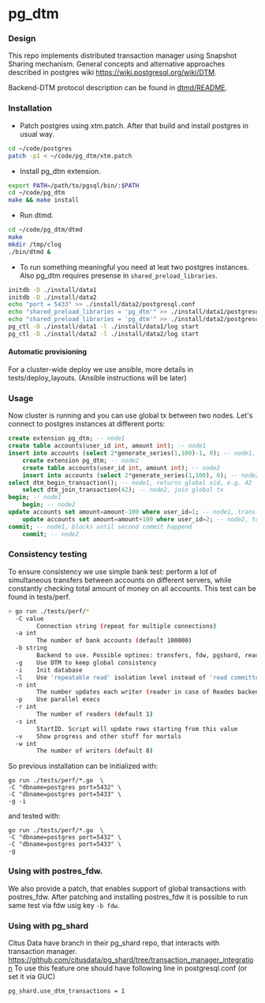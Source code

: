 # pg_dtm

### Design

This repo implements distributed transaction manager using Snapshot Sharing mechanism. General concepts and alternative approaches described in postgres wiki https://wiki.postgresql.org/wiki/DTM.

Backend-DTM protocol description can be found in [dtmd/README](dtmd/README).

### Installation

* Patch postgres using xtm.patch. After that build and install postgres in usual way.
```bash
cd ~/code/postgres
patch -p1 < ~/code/pg_dtm/xtm.patch
```
* Install pg_dtm extension.
```bash
export PATH=/path/to/pgsql/bin/:$PATH
cd ~/code/pg_dtm
make && make install
```
* Run dtmd.
```bash
cd ~/code/pg_dtm/dtmd
make
mkdir /tmp/clog
./bin/dtmd &
```
* To run something meaningful you need at leat two postgres instances. Also pg_dtm requires presense in ```shared_preload_libraries```.
```bash
initdb -D ./install/data1
initdb -D ./install/data2
echo "port = 5433" >> ./install/data2/postgresql.conf
echo "shared_preload_libraries = 'pg_dtm'" >> ./install/data1/postgresql.conf
echo "shared_preload_libraries = 'pg_dtm'" >> ./install/data2/postgresql.conf
pg_ctl -D ./install/data1 -l ./install/data1/log start
pg_ctl -D ./install/data2 -l ./install/data2/log start
```

#### Automatic provisioning

For a cluster-wide deploy we use ansible, more details in tests/deploy_layouts. (Ansible instructions will be later)

### Usage

Now cluster is running and you can use global tx between two nodes. Let's connect to postgres instances at different ports:

```sql
create extension pg_dtm; -- node1
create table accounts(user_id int, amount int); -- node1
insert into accounts (select 2*generate_series(1,100)-1, 0); -- node1, odd user_id's
    create extension pg_dtm; -- node2
    create table accounts(user_id int, amount int); -- node2
    insert into accounts (select 2*generate_series(1,100), 0); -- node2, even user_id's
select dtm_begin_transaction(); -- node1, returns global xid, e.g. 42
	select dtm_join_transaction(42); -- node2, join global tx
begin; -- node1
	begin; -- node2
update accounts set amount=amount-100 where user_id=1; -- node1, transfer money from user#1
	update accounts set amount=amount+100 where user_id=2; -- node2, to user#2
commit; -- node1, blocks until second commit happend
	commit; -- node2
```

### Consistency testing

To ensure consistency we use simple bank test: perform a lot of simultaneous transfers between accounts on different servers, while constantly checking total amount of money on all accounts. This test can be found in tests/perf.

```bash
> go run ./tests/perf/*
  -C value
    	Connection string (repeat for multiple connections)
  -a int
    	The number of bank accounts (default 100000)
  -b string
    	Backend to use. Possible optinos: transfers, fdw, pgshard, readers. (default "transfers")
  -g	Use DTM to keep global consistency
  -i	Init database
  -l	Use 'repeatable read' isolation level instead of 'read committed'
  -n int
    	The number updates each writer (reader in case of Reades backend) performs (default 10000)
  -p	Use parallel execs
  -r int
    	The number of readers (default 1)
  -s int
    	StartID. Script will update rows starting from this value
  -v	Show progress and other stuff for mortals
  -w int
    	The number of writers (default 8)
```

So previous installation can be initialized with:
```
go run ./tests/perf/*.go  \
-C "dbname=postgres port=5432" \
-C "dbname=postgres port=5433" \
-g -i
```
and tested with:
```
go run ./tests/perf/*.go  \
-C "dbname=postgres port=5432" \
-C "dbname=postgres port=5433" \
-g
```

### Using with postres_fdw.

We also provide a patch, that enables support of global transactions with postres_fdw. After patching and installing postres_fdw it is possible to run same test via fdw usig key ```-b fdw```.

### Using with pg_shard

Citus Data have branch in their pg_shard repo, that interacts with transaction manager. https://github.com/citusdata/pg_shard/tree/transaction_manager_integration
To use this feature one should have following line in postgresql.conf (or set it via GUC)
```
pg_shard.use_dtm_transactions = 1
```
